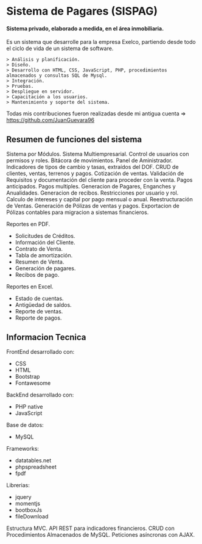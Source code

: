 Sistema de Pagares (SISPAG)
==
#### Sistema privado, elaborado a medida, en el área inmobiliaria.

Es un sistema que desarrolle para la empresa Exelco, partiendo desde todo el ciclo de vida de un sistema de software. 

    > Análisis y planificación.
    > Diseño.
    > Desarrollo con HTML, CSS, JavaScript, PHP, procedimientos almacenados y consultas SQL de Mysql. 
    > Integración.
    > Pruebas. 
    > Despliegue en servidor.
    > Capacitación a los usuarios.
    > Mantenimiento y soporte del sistema. 
    
   
Todas mis contribuciones fueron realizadas desde mi antigua cuenta => https://github.com/JuanGuevara96

## Resumen de funciones del sistema

Sistema por Módulos.
Sistema Multiempresarial.
Control de usuarios con permisos y roles.
Bitácora de movimientos.
Panel de Aministrador.
Indicadores de tipos de cambio y tasas, extraídos del DOF.
CRUD de clientes, ventas, terrenos y pagos.
Cotización de ventas. 
Validación de Requisitos y documentación del cliente para proceder con la venta.
Pagos anticipados.
Pagos multiples.
Generacion de Pagares, Enganches y Anualidades.
Generacion de recibos.
Restricciones por usuario y rol.
Calculo de intereses y capital por pago mensual o anual.
Reestructuración de Ventas.
Generación de Pólizas de ventas y pagos.
Exportacion de Pólizas contables para migracion a sistemas financieros. 

Reportes en PDF.
-	Solicitudes de Créditos.
-	Información del Cliente.
-	Contrato de Venta.
-	Tabla de amortización.
-   Resumen de Venta.
-	Generación de pagares.
-	Recibos de pago.

Reportes en Excel.
-	Estado de cuentas.
-	Antigüedad de saldos.
-	Reporte de ventas.
-	Reporte de pagos.


## Informacion Tecnica

FrontEnd desarrollado con:
- CSS
- HTML
- Bootstrap
- Fontawesome

BackEnd desarrollado con:
- PHP native
- JavaScript

Base de datos:
- MySQL

Frameworks:
- datatables.net
- phpspreadsheet
- fpdf

Librerias:
- jquery
- momentjs
- bootboxJs
- fileDownload


Estructura MVC.
API REST para indicadores financieros.
CRUD con Procedimientos Almacenados de MySQL.
Peticiones asíncronas con AJAX.
